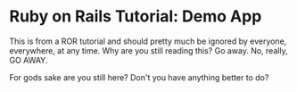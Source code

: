 # Ruby on Rails Tutorial: Demo App

This is from a ROR tutorial and should pretty much be ignored by everyone, everywhere, at any time.
Why are you still reading this? Go away. No, really, GO AWAY.

For gods sake are you still here? Don't you have anything better to do?